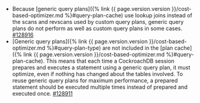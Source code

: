- Because [generic query plans]({% link {{ page.version.version }}/cost-based-optimizer.md %}#query-plan-cache) use lookup joins instead of the scans and revscans used by custom query plans, generic query plans do not perform as well as custom query plans in some cases. [#128916](https://github.com/cockroachdb/cockroach/issues/128916)
- [Generic query plans]({% link {{ page.version.version }}/cost-based-optimizer.md %}#query-plan-type) are not included in the [plan cache]({% link {{ page.version.version }}/cost-based-optimizer.md %}#query-plan-cache). This means that each time a CockroachDB session prepares and executes a statement using a generic query plan, it must optimize, even if nothing has changed about the tables involved. To reuse generic query plans for maximum performance, a prepared statement should be executed multiple times instead of prepared and executed once. [#128911](https://github.com/cockroachdb/cockroach/issues/128911)